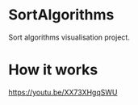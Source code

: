 # SortAlgorithms
Sort algorithms visualisation project.

# How it works
https://youtu.be/XX73XHgqSWU
